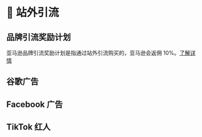 # 🐳 站外引流

## 品牌引流奖励计划

亚马逊品牌引流奖励计划是指通过站外引流购买的，亚马逊会返佣 10%。[了解详情](https://sellercentral.amazon.com/brand-referral-bonus)

## 谷歌广告

## Facebook 广告

## TikTok  红人

